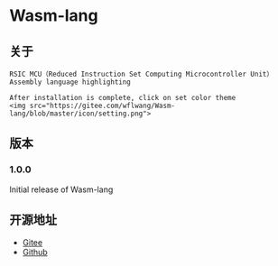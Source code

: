 # Wasm-lang 


## 关于
    RSIC MCU（Reduced Instruction Set Computing Microcontroller Unit）Assembly language highlighting

    After installation is complete, click on set color theme
    <img src="https://gitee.com/wflwang/Wasm-lang/blob/master/icon/setting.png">




## 版本

<!--Users appreciate release notes as you update your extension.-->

### 1.0.0

Initial release of Wasm-lang

## 开源地址
* [Gitee](https://gitee.com/wflwang/Wasm-lang)
* [Github](https://github.com/wflwang/Wasm-lang)

